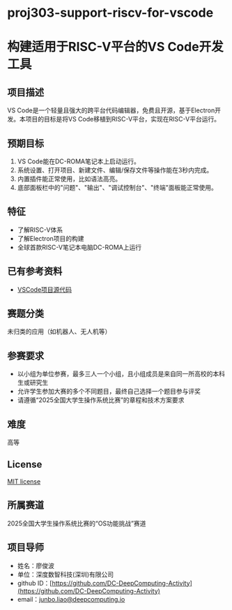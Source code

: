 # proj303-support-riscv-for-vscode
# 构建适用于RISC-V平台的VS Code开发工具

## 项目描述
VS Code是一个轻量且强大的跨平台代码编辑器，免费且开源，基于Electron开发。本项目的目标是将VS Code移植到RISC-V平台，实现在RISC-V平台运行。

## 预期目标
1. VS Code能在DC-ROMA笔记本上启动运行。
2. 系统设置、打开项目、新建文件、编辑/保存文件等操作能在3秒内完成。
3. 内置插件能正常使用，比如语法高亮。
4. 底部面板栏中的"问题"、"输出"、"调试控制台"、"终端"面板能正常使用。

## 特征
- 了解RISC-V体系
- 了解Electron项目的构建
- 全球首款RISC-V笔记本电脑DC-ROMA上运行

## 已有参考资料
- [VSCode项目源代码](https://github.com/microsoft/vscode)

## 赛题分类

未归类的应用（如机器人、无人机等）

## 参赛要求
- 以小组为单位参赛，最多三人一个小组，且小组成员是来自同一所高校的本科生或研究生
- 允许学生参加大赛的多个不同题目，最终自己选择一个题目参与评奖
- 请遵循“2025全国大学生操作系统比赛”的章程和技术方案要求

## 难度
高等

## License
[MIT license](http://opensource.org/licenses/MIT)

## 所属赛道
2025全国大学生操作系统比赛的“OS功能挑战”赛道

## 项目导师
- 姓名：廖俊波
- 单位：深度数智科技(深圳)有限公司
- github ID：[https://github.com/DC-DeepComputing-Activity](https://github.com/DC-DeepComputing-Activity)
- email：[junbo.liao@deepcomputing.io](junbo.liao@deepcomputing.io)
